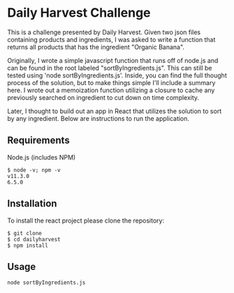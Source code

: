 # Daily Harvest Challenge

This is a challenge presented by Daily Harvest. Given two json files containing products and ingredients, I was asked to write a function that returns all products that has the ingredient "Organic Banana".

Originally, I wrote a simple javascript function that runs off of node.js and can be found in the root labeled "sortByIngredients.js". This can still be tested using 'node sortByIngredients.js'. Inside, you can find the full thought process of the solution, but to make things simple I'll include a summary here. I wrote out a memoization function utilizing a closure to cache any previously searched on ingredient to cut down on time complexity.

Later, I thought to build out an app in React that utilizes the solution to sort by any ingredient. Below are instructions to run the application.

## Requirements

Node.js (includes NPM)

```
$ node -v; npm -v
v11.3.0
6.5.0
```

## Installation

To install the react project please clone the repository:

```
$ git clone
$ cd dailyharvest
$ npm install
```

## Usage

```terminal
node sortByIngredients.js
```
